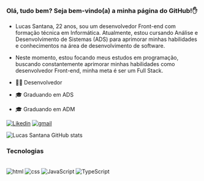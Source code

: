 ### Olá, tudo bem? Seja bem-vindo(a) a minha página do GitHub!✋

- Lucas Santana, 22 anos, sou um desenvolvedor Front-end com formação técnica em Informática. Atualmente, estou cursando Análise e Desenvolvimento de Sistemas (ADS) para aprimorar minhas habilidades e conhecimentos na área de desenvolvimento de software.

- Neste momento, estou focando meus estudos em programação, buscando constantemente aprimorar minhas habilidades como desenvolvedor Front-end, minha meta é ser um Full Stack.

- 👨‍💻 Desenvolvedor
- 🎓 Graduando em ADS
- 🎓 Graduando em ADM


[![Likedin](https://img.shields.io/badge/LinkedIn-0077B5?style=for-the-badge&logo=linkedin&logoColor=white)](https://www.linkedin.com/in/llucassantana/) 
[![gmail](https://img.shields.io/badge/Gmail-D14836?style=for-the-badge&logo=gmail&logoColor=white)](mailto:lucasmsantana1509@gmail.com?subject=&body=) 

![Lucas Santana GitHub stats](https://github-readme-stats.vercel.app/api?username=llucassantana&show_icons=true&theme=dracula)


### Tecnologias 
<div style="display: inline_block"><br/>
<img align="center" alt="html" src="https://img.shields.io/badge/HTML-239120?style=for-the-badge&logo=html5&logoColor=white"/>
<img align="center" alt="css" src="https://img.shields.io/badge/CSS-239120?&style=for-the-badge&logo=css3&logoColor=white"/>
<img align="center" alt="JavaScript" src="https://img.shields.io/badge/JavaScript-323330?style=for-the-badge&logo=javascript&logoColor=F7DF1E"/>
<img align="center" alt="TypeScript" src="https://img.shields.io/badge/TypeScript-007ACC?style=for-the-badge&logo=typescript&logoColor=white"/>


</div>


